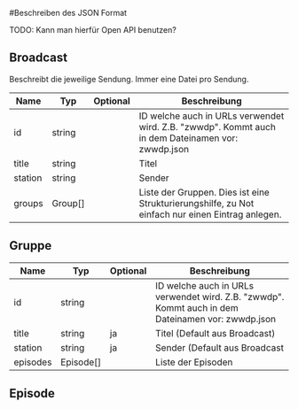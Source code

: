 #Beschreiben des JSON Format 

TODO: Kann man hierfür Open API benutzen?

## Broadcast
Beschreibt die jeweilige Sendung.
Immer eine Datei pro Sendung.

| Name | Typ | Optional | Beschreibung |
|---|---|---|---|
| id | string |  | ID welche auch in URLs verwendet wird. Z.B. "zwwdp". Kommt auch in dem Dateinamen vor: zwwdp.json |
| title | string | | Titel |
| station | string | | Sender |
| groups | Group[] |  | Liste der Gruppen. Dies ist eine Strukturierungshilfe, zu Not einfach nur einen Eintrag anlegen. |

## Gruppe

| Name | Typ | Optional | Beschreibung |
|---|---|---|---|
| id | string |  | ID   welche auch in URLs verwendet wird. Z.B. "zwwdp". Kommt auch in dem Dateinamen vor: zwwdp.json |
| title | string | ja | Titel (Default aus Broadcast) |
| station | string | ja | Sender (Default aus Broadcast |
| episodes | Episode[] |  | Liste der Episoden |

## Episode
